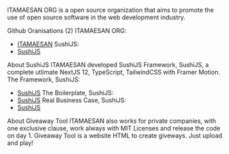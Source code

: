 ITAMAESAN ORG is a open source organization that aims to promote the use of open source software in the web development industry.

Github Oranisations (2)
ITAMAESAN ORG:
- [ITAMAESAN](https://github.com/itamaesanorg/)
SushiJS:
- [SushiJS](https://github.com/sushi-js/)

About SushiJS
ITAMAESAN developed SushiJS Framework, SushiJS, a complete utlimate NextJS 12, TypeScript, TailwindCSS with Framer Motion.
The Framework, SushiJS:
- [SushiJS](https://github.com/itamaesan/sushi-js/)
The Boilerplate, SushiJS:
- [SushiJS](https://github.com/sushi-js/SushiJS-Example-01)
Real Business Case, SushiJS:
- [SushiJS](https://github.com/sushi-js/SushiJS-Example-01)

About Giveaway Tool
ITAMAESAN also works for private companies, with one exclusive clause, work always with MIT Licenses and release the code on day 1.
Giveaway Tool is a website HTML to create giveways. Just upload and play!
